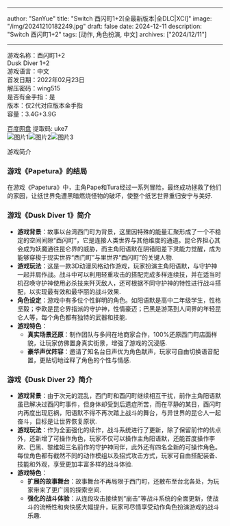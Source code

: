 
---
author: "SanYue"
title: "Switch 酉闪町1+2[全最新版本|全DLC|XCI]"
image: "/img/20241210182249.jpg"
draft: false
date: 2024-12-11
description: "Switch 酉闪町1+2"
tags: [动作, 角色扮演, 中文]
archives: ["2024/12/11"]

---

游戏名称：酉闪町1+2   
Dusk Diver 1+2    
游戏语言：中文  
首发日期：2022年02月23日  
解压密码：wing515  
是否有金手指：是  
版本：仅2代对应版本金手指   
容量：3.4G+3.9G

[百度网盘](https://pan.baidu.com/s/1zbQnyiCZ0yeMWmGYRSE6aw) 提取码: uke7  
![图片1](/img/5d9529.jpg)![图片2](/img/9c2638.jpg)![图片3](/img/e4d4b4.jpg)  

游戏简介  
### 游戏《Papetura》的结局
在游戏《Papetura》中，主角Pape和Tura经过一系列冒险，最终成功拯救了他们的家园，让纸世界免遭黑暗燃烧怪物的破坏，使整个纸艺世界重归安宁与美好.

### 游戏《Dusk Diver 1》简介
- **游戏背景**：故事以台湾西门町为背景，这里因特殊的能量汇聚形成了一个不稳定的空间间隙“酉闪町”，它是连接人类世界与其他维度的通道。昆仑界担心其会成为妖魔通往昆仑界的威胁，而主角阳语默在阴错阳差下灵能力觉醒，成为能够穿梭于现实世界“西门町”与里世界“酉闪町”的关键人物.
- **游戏玩法**：这是一款3D动漫风格动作游戏，玩家扮演主角阳语默，与守护神一起并肩作战。战斗中可以利用轻重攻击的搭配完成多样连续技，并在适当时机召唤守护神使用必杀技来歼灭敌人，还可根据不同守护神的特性进行战斗搭配，以实现最有效和最华丽的战斗效果.
- **角色设定**：游戏中有多位个性鲜明的角色。如阳语默是高中二年级学生，性格坚毅；李欧是昆仑界指派的守护神，性情豪迈；巴黑是游荡到人间界的年轻昆仑人等，每个角色都有独特的武器和技能.
- **游戏特色**：
    - **真实场景还原**：制作团队与多间在地商家合作，100%还原西门町店面样貌，让玩家仿佛置身真实街景，增强了游戏的沉浸感.
    - **豪华声优阵容**：邀请了知名台日声优为角色献声，玩家可自由切换语音配置，更贴切地诠释了角色的个性与情感.

### 游戏《Dusk Diver 2》简介
- **游戏背景**：由于次元的混乱，西门町和酉闪町继续相互干扰，前作主角阳语默虽已解决过酉闪町事件，但身体却受到后遗症所苦，而在平静的某日，酉闪町内再度出现厄祸，阳语默不得不再次踏上战斗的舞台，与异世界的昆仑人一起奋斗，目标是让世界恢复原状.
- **游戏玩法**：作为全面强化的续作，战斗系统进行了更新，除了保留前作的优点外，还新增了可操作角色，玩家不仅可以操作主角阳语默，还能首度操作李欧、巴黑、黎维妲三名前作的守护神同伴，此外还有四名全新的可操作角色。每位角色都有截然不同的动作模组以及招式攻击方式，玩家可自由搭配装备、技能和外观，享受更加丰富多样的战斗体验.
- **游戏特色**：
    - **扩展的故事舞台**：故事舞台不再局限于西门町，还散布至台北各处，为玩家带来了更广阔的探索空间.
    - **强化的战斗体验**：从连段攻击接续到“崩击”等战斗系统的全面更新，使战斗的流畅性和爽快感大幅提升，玩家可尽情享受动作角色扮演游戏的战斗乐趣.
 
